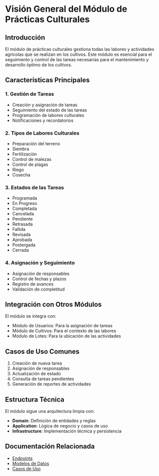 # Visión General del Módulo de Prácticas Culturales

## Introducción

El módulo de prácticas culturales gestiona todas las labores y actividades agrícolas que se realizan en los cultivos. Este módulo es esencial para el seguimiento y control de las tareas necesarias para el mantenimiento y desarrollo óptimo de los cultivos.

## Características Principales

### 1. Gestión de Tareas

- Creación y asignación de tareas
- Seguimiento del estado de las tareas
- Programación de labores culturales
- Notificaciones y recordatorios

### 2. Tipos de Labores Culturales

- Preparación del terreno
- Siembra
- Fertilización
- Control de malezas
- Control de plagas
- Riego
- Cosecha

### 3. Estados de las Tareas

- Programada
- En Progreso
- Completada
- Cancelada
- Pendiente
- Retrasada
- Fallida
- Revisada
- Aprobada
- Postergada
- Cerrada

### 4. Asignación y Seguimiento

- Asignación de responsables
- Control de fechas y plazos
- Registro de avances
- Validación de completitud

## Integración con Otros Módulos

El módulo se integra con:

- Módulo de Usuarios: Para la asignación de tareas
- Módulo de Cultivos: Para el contexto de las labores
- Módulo de Lotes: Para la ubicación de las actividades

## Casos de Uso Comunes

1. Creación de nueva tarea
2. Asignación de responsables
3. Actualización de estado
4. Consulta de tareas pendientes
5. Generación de reportes de actividades

## Estructura Técnica

El módulo sigue una arquitectura limpia con:

- **Domain**: Definición de entidades y reglas
- **Application**: Lógica de negocio y casos de uso
- **Infrastructure**: Implementación técnica y persistencia

## Documentación Relacionada

- [Endpoints](endpoints.md)
- [Modelos de Datos](models.md)
- [Casos de Uso](use_cases.md)
